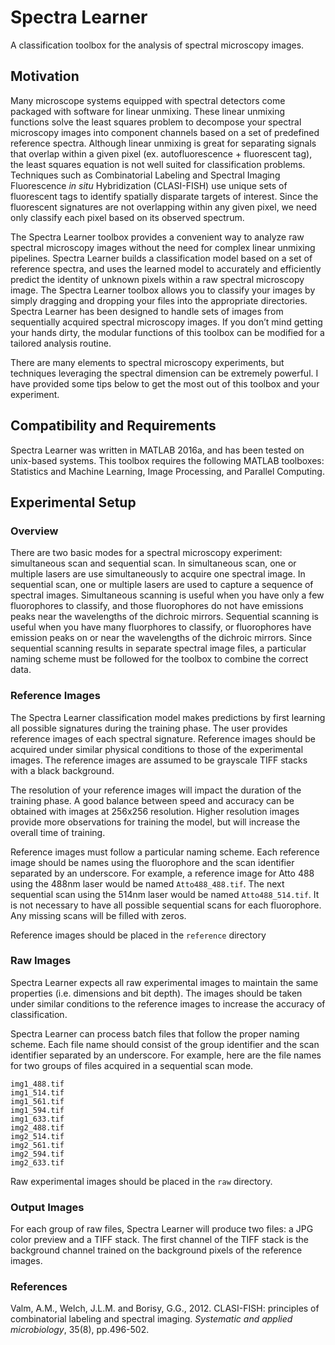 # Spectra Learner
A classification toolbox for the analysis of spectral microscopy images.

## Motivation
Many microscope systems equipped with spectral detectors come packaged with software for linear unmixing. These linear unmixing functions solve the least squares problem to decompose your spectral microscopy images into component channels based on a set of predefined reference spectra. Although linear unmixing is great for separating signals that overlap within a given pixel (ex. autofluorescence + fluorescent tag), the least squares equation is not well suited for classification problems. Techniques such as Combinatorial Labeling and Spectral Imaging Fluorescence *in situ* Hybridization (CLASI-FISH) use unique sets of fluorescent tags to identify spatially disparate targets of interest. Since the fluorescent signatures are not overlapping within any given pixel, we need only classify each pixel based on its observed spectrum.

The Spectra Learner toolbox provides a convenient way to analyze raw spectral microscopy images without the need for complex linear unmixing pipelines. Spectra Learner builds a classification model based on a set of reference spectra, and uses the learned model to accurately and efficiently predict the identity of unknown pixels within a raw spectral microscopy image. The Spectra Learner toolbox allows you to classify your images by simply dragging and dropping your files into the appropriate directories. Spectra Learner has been designed to handle sets of images from sequentially acquired spectral microscopy images. If you don’t mind getting your hands dirty, the modular functions of this toolbox can be modified for a tailored analysis routine.

There are many elements to spectral microscopy experiments, but techniques leveraging the spectral dimension can be extremely powerful. I have provided some tips below to get the most out of this toolbox and your experiment.

## Compatibility and Requirements
Spectra Learner was written in MATLAB 2016a, and has been tested on unix-based systems. This toolbox requires the following MATLAB toolboxes: Statistics and Machine Learning, Image Processing, and Parallel Computing.

## Experimental Setup
### Overview
There are two basic modes for a spectral microscopy experiment: simultaneous scan and sequential scan. In simultaneous scan, one or multiple lasers are use simultaneously to acquire one spectral image. In sequential scan, one or multiple lasers are used to capture a sequence of spectral images. Simultaneous scanning is useful when you have only a few fluorophores to classify, and those fluorophores do not have emissions peaks near the wavelengths of the dichroic mirrors. Sequential scanning is useful when you have many fluorphores to classify, or fluorophores have emission peaks on or near the wavelengths of the dichroic mirrors. Since sequential scanning results in separate spectral image files, a particular naming scheme must be followed for the toolbox to combine the correct data.

### Reference Images
The Spectra Learner classification model makes predictions by first learning all possible signatures during the training phase. The user provides reference images of each spectral signature. Reference images should be acquired under similar physical conditions to those of the experimental images. The reference images are assumed to be grayscale TIFF stacks with a black background. 

The resolution of your reference images will impact the duration of the training phase. A good balance between speed and accuracy can be obtained with images at 256x256 resolution. Higher resolution images provide more observations for training the model, but will increase the overall time of training. 

Reference images must follow a particular naming scheme. Each reference image should be names using the fluorophore and the scan identifier separated by an underscore. For example, a reference image for Atto 488 using the 488nm laser would be named `Atto488_488.tif`. The next sequential scan using the 514nm laser would be named `Atto488_514.tif`. It is not necessary to have all possible sequential scans for each fluorophore. Any missing scans will be filled with zeros.

Reference images should be placed in the `reference` directory

### Raw Images
Spectra Learner expects all raw experimental images to maintain the same properties (i.e. dimensions and bit depth). The images should be taken under similar conditions to the reference images to increase the accuracy of classification. 

Spectra Learner can process batch files that follow the proper naming scheme. Each file name should consist of the group identifier and the scan identifier separated by an underscore. For example, here are the file names for two groups of files acquired in a sequential scan mode.

```
img1_488.tif
img1_514.tif
img1_561.tif
img1_594.tif
img1_633.tif
img2_488.tif
img2_514.tif
img2_561.tif
img2_594.tif
img2_633.tif
```

Raw experimental images should be placed in the `raw` directory.

### Output Images

For each group of raw files, Spectra Learner will produce two files: a JPG color preview and a TIFF stack. The first channel of the TIFF stack is the background channel trained on the background pixels of the reference images. 

### References
Valm, A.M., Welch, J.L.M. and Borisy, G.G., 2012. CLASI-FISH: principles of combinatorial labeling and spectral imaging. *Systematic and applied microbiology*, 35(8), pp.496-502.